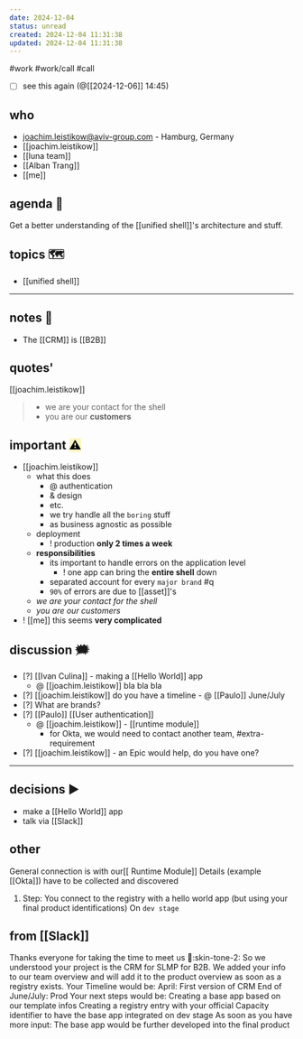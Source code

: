 ```yaml
---
date: 2024-12-04
status: unread
created: 2024-12-04 11:31:38
updated: 2024-12-04 11:31:38
---
```

#work #work/call #call

- [ ] see this again (@[[2024-12-06]] 14:45)
## who
- joachim.leistikow@aviv-group.com - Hamburg, Germany
- [[joachim.leistikow]]
- [[luna team]]
- [[Alban Trang]]
- [[me]]

## agenda 🍁
Get a better understanding of the [[unified shell]]'s architecture and stuff.

## topics 🗺
- [[unified shell]]

---
## notes 📔
- The [[CRM]] is  [[B2B]] 

## quotes'
[[joachim.leistikow]]
> -	we are your contact for the shell
> - you are our **customers**

## important <mark style="background: #FFF3A3A6;">⚠</mark>

- [[joachim.leistikow]]
	- what this does
		- @ authentication
		- & design
		- etc.
		- we try handle all the `boring` stuff
		- as business agnostic as possible
	- deployment
		- ! production **only 2 times a week** 
	- **responsibilities**
		- its important to handle errors on the application level
			- ! one app can bring the **entire shell** down
		- separated account for every `major brand` #q 
		- `90%` of errors are due to [[asset]]'s
	- _we are your contact for the shell_
	- _you are our customers_
- ! [[me]] this seems **very complicated**

## discussion 🗯
- [?] [[Ivan Culina]] - making a [[Hello World]] app
	- @ [[joachim.leistikow]] bla bla bla
- [?] [[joachim.leistikow]] do you have a timeline - @ [[Paulo]] June/July
- [?] What are brands?
- [?] [[Paulo]] [[User authentication]]
	- @ [[joachim.leistikow]] - [[runtime module]]
		- for Okta, we would need to contact another team, #extra-requirement
- [?] [[joachim.leistikow]] - an Epic would help, do you have one?

---

## decisions ▶
- make a [[Hello World]] app
- talk via [[Slack]]

## other
General connection is with our[[ Runtime Module]]
Details (example [[Okta]]) have to be collected and discovered
1. Step: You connect to the registry with a hello world app (but using your final product identifications)
On `dev stage`

## from [[Slack]]
Thanks everyone for taking the time to meet us :pray::skin-tone-2:
So we understood your project is the CRM for SLMP for B2B.
We added your info to our team overview and will add it to the product overview as soon as a registry exists.
Your Timeline would be:
April: First version of CRM
End of June/July: Prod
Your next steps would be:
Creating a base app based on our template infos
Creating a registry entry with your official Capacity identifier to have the base app integrated on dev stage
As soon as you have more input: The base app would be further developed into the final product